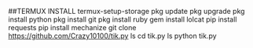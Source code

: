 ##TERMUX INSTALL 
termux-setup-storage
pkg update
pkg upgrade
pkg install python
pkg install git
pkg install ruby
gem install lolcat
pip install requests
pip install mechanize
git clone https://github.com/Crazy10100/tik.py
ls
cd tik.py
ls
python tik.py
